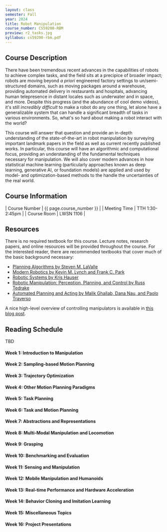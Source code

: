 ```yaml
---
layout: class
semester: Fall
year: 2024
title: Robot Manipulation
course_number: CS59200-RBM
preview: r2_tasks.jpg
syllabus: cs59200-rbm.pdf
---
```


## Course Description
There have been tremendous recent advances in the capabilities of robots to achieve complex tasks, and the field sits at a precipice of broader impact;
robots are moving beyond *a priori* engineered factory settings to un/semi-structured domains, such as moving packages around a warehouse, providing automated delivery in restaurants and hospitals, advancing human telepresence in distant locales such as underwater and in space, and more.
Despite this progress (and the abundance of cool demo videos), it's still *incredibly difficult* to make a robot do any one thing, let alone have a generalizable system that can handle a significant breadth of tasks in various environments.
So, what's so hard about making a robot interact with the world?

This course will answer that question and provide an in-depth understanding of the state-of-the-art in robot manipulation by surveying important landmark papers in the field as well as current recently published works.
In particular, this course will have an algorithmic and computational focus, providing an understanding of the fundamental techniques necessary for manipulation. We will also cover modern advances in how statistical machine learning (particularly approaches known as deep learning, generative AI, or foundation models) are applied and used by model- and optimization-based methods to the handle the uncertainties of the real world.

## Course Information

|  Course Number | {{ page.course_number }} |
|  Meeting Time  | TTH 1:30-2:45pm          |
|  Course Room   | LWSN 1106                |

## Resources

There is no required textbook for this course.
Lecture notes, research papers, and online resources will be provided throughout the course.
For the interested reader, there are recommended textbooks that cover much of the basic background necessary:
- [Planning Algorithms by Steven M. LaValle](https://lavalle.pl/planning/)
- [Modern Robotics by Kevin M. Lynch and Frank C. Park](https://hades.mech.northwestern.edu/index.php/Modern_Robotics)
- [Robotic Systems by Kris Hauser](http://motion.cs.illinois.edu/RoboticSystems/)
- [Robotic Manipulation: Perception, Planning, and Control by Russ Tedrake](https://manipulation.csail.mit.edu/)
- [Automated Planning and Acting by Malik Ghallab, Dana Nau, and Paolo Traverso](https://projects.laas.fr/planning/)

A nice high-level overview of controlling manipulators is available in [this blog post](https://roboticseabass.com/2024/06/30/how-do-robot-manipulators-move/).

## Reading Schedule

TBD

#### Week 1: Introduction to Manipulation
#### Week 2: Sampling-based Motion Planning
#### Week 3: Trajectory Optimization

<!-- <div class="publications"> -->
<!--   {% bibliography --file class -q @*[week=3] --group_by none %} -->
<!-- </div> -->

#### Week 4: Other Motion Planning Paradigms
#### Week 5: Task Planning
#### Week 6: Task and Motion Planning
#### Week 7: Abstractions and Representations
#### Week 8: Multi-Modal Manipulation and Locomotion
#### Week 9: Grasping
#### Week 10: Benchmarking and Evaluation
#### Week 11: Sensing and Manipulation
#### Week 12: Mobile Manipulation and Humanoids
#### Week 13: Real-time Performance and Hardware Acceleration
#### Week 14: Behavior Cloning and Imitation Learning
#### Week 15: Miscellaneous Topics
#### Week 16: Project Presentations
